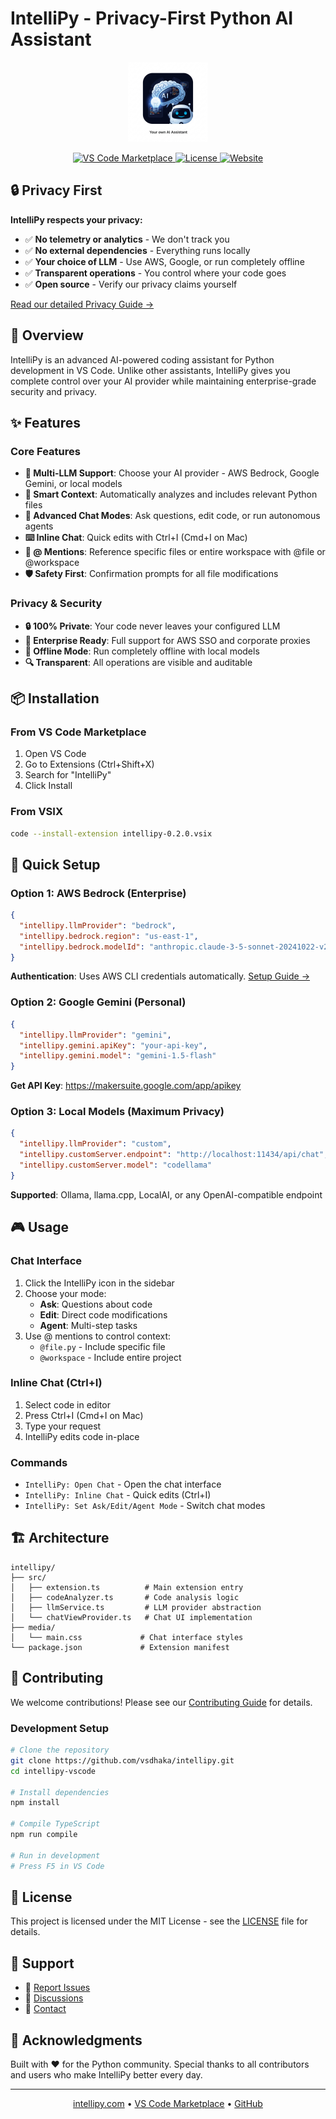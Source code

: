 # IntelliPy - Privacy-First Python AI Assistant

<p align="center">
  <img src="icon.png" alt="IntelliPy Logo" width="128" height="128">
</p>

<p align="center">
  <a href="https://marketplace.visualstudio.com/items?itemName=intellipy-dev.intellipy">
    <img src="https://img.shields.io/visual-studio-marketplace/v/intellipy-dev.intellipy.svg?color=blue&label=VS%20Code%20Marketplace&logo=visual-studio-code" alt="VS Code Marketplace">
  </a>
  <a href="https://github.com/vsdhaka/intellipy/blob/main/LICENSE">
    <img src="https://img.shields.io/github/license/intellipy/intellipy-vscode.svg" alt="License">
  </a>
  <a href="https://intellipy.com">
    <img src="https://img.shields.io/badge/website-intellipy.com-blue" alt="Website">
  </a>
</p>

## 🔒 Privacy First

**IntelliPy respects your privacy:**
- ✅ **No telemetry or analytics** - We don't track you
- ✅ **No external dependencies** - Everything runs locally
- ✅ **Your choice of LLM** - Use AWS, Google, or run completely offline
- ✅ **Transparent operations** - You control where your code goes
- ✅ **Open source** - Verify our privacy claims yourself

[Read our detailed Privacy Guide →](PRIVACY.md)

## 🚀 Overview

IntelliPy is an advanced AI-powered coding assistant for Python development in VS Code. Unlike other assistants, IntelliPy gives you complete control over your AI provider while maintaining enterprise-grade security and privacy.

## ✨ Features

### Core Features
- **🤖 Multi-LLM Support**: Choose your AI provider - AWS Bedrock, Google Gemini, or local models
- **🎯 Smart Context**: Automatically analyzes and includes relevant Python files
- **💬 Advanced Chat Modes**: Ask questions, edit code, or run autonomous agents
- **⌨️ Inline Chat**: Quick edits with Ctrl+I (Cmd+I on Mac)
- **📝 @ Mentions**: Reference specific files or entire workspace with @file or @workspace
- **🛡️ Safety First**: Confirmation prompts for all file modifications

### Privacy & Security
- **🔒 100% Private**: Your code never leaves your configured LLM
- **🏢 Enterprise Ready**: Full support for AWS SSO and corporate proxies
- **💾 Offline Mode**: Run completely offline with local models
- **🔍 Transparent**: All operations are visible and auditable

## 📦 Installation

### From VS Code Marketplace
1. Open VS Code
2. Go to Extensions (Ctrl+Shift+X)
3. Search for "IntelliPy"
4. Click Install

### From VSIX
```bash
code --install-extension intellipy-0.2.0.vsix
```

## 🔧 Quick Setup

### Option 1: AWS Bedrock (Enterprise)
```json
{
  "intellipy.llmProvider": "bedrock",
  "intellipy.bedrock.region": "us-east-1",
  "intellipy.bedrock.modelId": "anthropic.claude-3-5-sonnet-20241022-v2:0"
}
```
**Authentication**: Uses AWS CLI credentials automatically. [Setup Guide →](PRIVACY.md#aws-bedrock-setup)

### Option 2: Google Gemini (Personal)
```json
{
  "intellipy.llmProvider": "gemini",
  "intellipy.gemini.apiKey": "your-api-key",
  "intellipy.gemini.model": "gemini-1.5-flash"
}
```
**Get API Key**: https://makersuite.google.com/app/apikey

### Option 3: Local Models (Maximum Privacy)
```json
{
  "intellipy.llmProvider": "custom",
  "intellipy.customServer.endpoint": "http://localhost:11434/api/chat",
  "intellipy.customServer.model": "codellama"
}
```
**Supported**: Ollama, llama.cpp, LocalAI, or any OpenAI-compatible endpoint

## 🎮 Usage

### Chat Interface
1. Click the IntelliPy icon in the sidebar
2. Choose your mode:
   - **Ask**: Questions about code
   - **Edit**: Direct code modifications  
   - **Agent**: Multi-step tasks
3. Use @ mentions to control context:
   - `@file.py` - Include specific file
   - `@workspace` - Include entire project

### Inline Chat (Ctrl+I)
1. Select code in editor
2. Press Ctrl+I (Cmd+I on Mac)
3. Type your request
4. IntelliPy edits code in-place

### Commands
- `IntelliPy: Open Chat` - Open the chat interface
- `IntelliPy: Inline Chat` - Quick edits (Ctrl+I)
- `IntelliPy: Set Ask/Edit/Agent Mode` - Switch chat modes

## 🏗️ Architecture

```
intellipy/
├── src/
│   ├── extension.ts          # Main extension entry
│   ├── codeAnalyzer.ts       # Code analysis logic
│   ├── llmService.ts         # LLM provider abstraction
│   └── chatViewProvider.ts   # Chat UI implementation
├── media/
│   └── main.css             # Chat interface styles
└── package.json             # Extension manifest
```

## 🤝 Contributing

We welcome contributions! Please see our [Contributing Guide](CONTRIBUTING.md) for details.

### Development Setup

```bash
# Clone the repository
git clone https://github.com/vsdhaka/intellipy.git
cd intellipy-vscode

# Install dependencies
npm install

# Compile TypeScript
npm run compile

# Run in development
# Press F5 in VS Code
```

## 📄 License

This project is licensed under the MIT License - see the [LICENSE](LICENSE) file for details.

## 🌟 Support

- 🐛 [Report Issues](https://github.com/vsdhaka/intellipy/issues)
- 💬 [Discussions](https://github.com/vsdhaka/intellipy/discussions)
- 📧 [Contact](mailto:support@intellipy.com)

## 🙏 Acknowledgments

Built with ❤️ for the Python community. Special thanks to all contributors and users who make IntelliPy better every day.

---

<p align="center">
  <a href="https://intellipy.com">intellipy.com</a> • 
  <a href="https://marketplace.visualstudio.com/items?itemName=intellipy-dev.intellipy">VS Code Marketplace</a> • 
  <a href="https://github.com/vsdhaka/intellipy">GitHub</a>
</p>